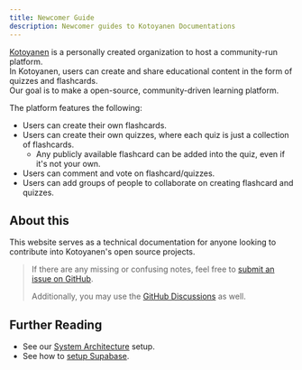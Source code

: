 ```yaml
---
title: Newcomer Guide
description: Newcomer guides to Kotoyanen Documentations
---
```


[Kotoyanen](https://github.com/Kotoyanen) is a personally created organization to host a community-run platform.<br>
In Kotoyanen, users can create and share educational content in the form of quizzes and flashcards.<br>
Our goal is to make a open-source, community-driven learning platform.

The platform features the following:

- Users can create their own flashcards.
- Users can create their own quizzes, where each quiz is just a collection of flashcards.
    - Any publicly available flashcard can be added into the quiz, even if it's not your own.
- Users can comment and vote on flashcard/quizzes.
- Users can add groups of people to collaborate on creating flashcard and quizzes.

## About this

This website serves as a technical documentation for anyone looking to contribute into Kotoyanen's open source projects.

> If there are any missing or confusing notes, feel free to [submit an issue on GitHub](https://github.com/Kotoyanen/docs/issues).
>
> Additionally, you may use the [GitHub Discussions](https://github.com/Kotoyanen/docs/discussions) as well.

## Further Reading

- See our [System Architecture](/docs/basic/system-architecture) setup.
- See how to [setup Supabase](/docs/supabase/setup).

